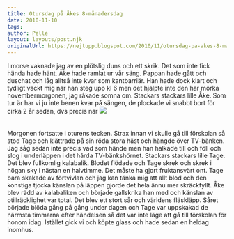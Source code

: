 ```yaml
---
title: Otursdag på Åkes 8-månadersdag
date: 2010-11-10
tags: 	
author: Pelle
layout: layouts/post.njk
originalUrl: https://nejtupp.blogspot.com/2010/11/otursdag-pa-akes-8-manadersdag.html
---
```


I morse vaknade jag av en plötslig duns och ett skrik. Det som inte fick hända hade hänt. Åke hade ramlat ur vår säng. Pappan hade gått och duschat och låg alltså inte kvar som kantbarriär. Han hade dock klart och tydligt väckt mig när han steg upp kl 6 men det hjälpte inte den här mörka novembermorgonen, jag råkade somna om. Stackars stackars lille Åke. Som tur är har vi ju inte benen kvar på sängen, de plockade vi snabbt bort för cirka 2 år sedan, dvs precis när <img src="../../../img/2010/11/_MG_5486.jpg"><br></div><br><br>Morgonen fortsatte i oturens tecken. Strax innan vi skulle gå till förskolan så stod Tage och klättrade på sin röda stora häst och hängde över TV-bänken. Jag såg sedan inte precis vad som hände men han halkade till och föll och slog i underläppen i det hårda TV-bänkshörnet. Stackars stackars lille Tage. Det blev fullkomlig kalabalik. Blodet flödade och Tage skrek och skrek i högan sky i nästan en halvtimme. Det måste ha gjort fruktansvärt ont. Tage bara skakade av förtvivlan och jag kan tänka mig att allt blod och den konstiga tjocka känslan på läppen gjorde det hela ännu mer skräckfyllt. Åke blev rädd av kalabaliken och började gallskrika han med och känslan av otillräcklighet var total. Det blev ett stort sår och världens fläskläpp. Såret började blöda gång på gång under dagen och Tage var uppskakad de närmsta timmarna efter händelsen så det var inte läge att gå till förskolan för honom idag. Istället gick vi och köpte glass och hade sedan en heldag inomhus.
